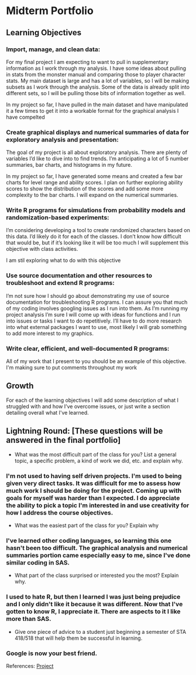 # Midterm Portfolio

## Learning Objectives
### Import, manage, and clean data:
For my final project I am expecting to want to pull in supplementary information as I work through my analysis. I have some ideas about pulling in stats from the monster manual and comparing those to player character stats. My main dataset is large and has a lot of variables, so I will be making subsets as I work through the analysis. Some of the data is already split into different sets, so I will be pulling those bits of information together as well.

In my project so far, I have pulled in the main dataset and have manipulated it a few times to get it into a workable format for the graphical analysis I have compelted

### Create graphical displays and numerical summaries of data for exploratory analysis and presentation:
The goal of my project is all about exploratory analysis. There are plenty of variables I’d like to dive into to find trends. I’m anticipating a lot of 5 number summaries, bar charts, and histograms in my future.

In my project so far, I have generated some means and created a few bar charts for level range and ability scores. I plan on further exploring ability scores to show the distribution of the scores and add some more complexity to the bar charts. I will expand on the numerical summaries.

### Write R programs for simulations from probability models and randomization-based experiments:
I’m considering developing a tool to create randomized characters based on this data. I’d likely do it for each of the classes. I don’t know how difficult that would be, but if it’s looking like it will be too much I will supplement this objective with class activities.

I am stil exploring what to do with this objective

### Use source documentation and other resources to troubleshoot and extend R programs:
I’m not sure how I should go about demonstrating my use of source documentation for troubleshooting R programs. I can assure you that much of my coding involves googling issues as I run into them.
As I’m running my project analysis  I’m sure I will come up with ideas for functions and I run into issues or tasks I want to do repetitively. I’ll have to do more research into what external packages I want to use, most likely I will grab something to add more interest to my graphics.

### Write clear, efficient, and well-documented R programs:
All of my work that I present to you should be an example of this objective. I'm making sure to put comments throughout my work

## Growth
For each of the learning objectives I will add some description of what I struggled with and how I’ve overcome issues, or just write a section detailing overall what I've learned.

## Lightning Round: [These questions will be answered in the final portfolio]
* What was the most difficult part of the class for you? List a general topic, a specific problem, a kind of work we did, etc. and explain why.
### I'm not used to having self driven projects. I'm used to being given very direct tasks. It was difficult for me to assess how much work I should be doing for the project. Coming up with goals for myself was harder than I expected. I do appreciate the ability to pick a topic I'm interested in and use creativity for how I address the course objectives.
* What was the easiest part of the class for you? Explain why
### I've learned other coding languages, so learning this one hasn't been too difficult. The graphical analysis and numerical summaries portion came especially easy to me, since I've done similar coding in SAS.
* What part of the class surprised or interested you the most? Explain why.
### I used to hate R, but then I learned I was just being prejudice and I only didn't like it because it was different. Now that I've gotten to know R, I appreciate it. There are aspects to it I like more than SAS. 
* Give one piece of advice to a student just beginning a semester of STA 418/518 that will help them be successful in learning.
### Google is now your best friend. 

References:
[Project](https://github.com/fountjac/ProjectDnD)
